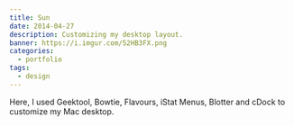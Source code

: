 ```yaml
---
title: Sun
date: 2014-04-27
description: Customizing my desktop layout.
banner: https://i.imgur.com/52HB3FX.png
categories:
  - portfolio
tags:
  - design
---
```


Here, I used Geektool, Bowtie, Flavours, iStat Menus, Blotter and cDock to customize my Mac desktop.
